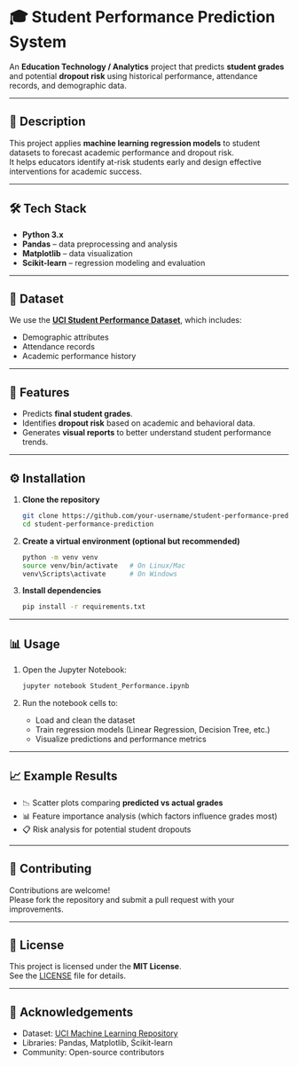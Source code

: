 # 🎓 Student Performance Prediction System

An **Education Technology / Analytics** project that predicts **student grades** and potential **dropout risk** using historical performance, attendance records, and demographic data.

---

## 📖 Description
This project applies **machine learning regression models** to student datasets to forecast academic performance and dropout risk.  
It helps educators identify at-risk students early and design effective interventions for academic success.

---

## 🛠 Tech Stack
- **Python 3.x**
- **Pandas** – data preprocessing and analysis
- **Matplotlib** – data visualization
- **Scikit-learn** – regression modeling and evaluation

---

## 📂 Dataset
We use the **[UCI Student Performance Dataset](https://archive.ics.uci.edu/ml/datasets/Student+Performance)**, which includes:
- Demographic attributes  
- Attendance records  
- Academic performance history  

---

## 🚀 Features
- Predicts **final student grades**.  
- Identifies **dropout risk** based on academic and behavioral data.  
- Generates **visual reports** to better understand student performance trends.  

---

## ⚙️ Installation

1. **Clone the repository**
   ```bash
   git clone https://github.com/your-username/student-performance-prediction.git
   cd student-performance-prediction
   ```

2. **Create a virtual environment (optional but recommended)**
   ```bash
   python -m venv venv
   source venv/bin/activate   # On Linux/Mac
   venv\Scripts\activate      # On Windows
   ```

3. **Install dependencies**
   ```bash
   pip install -r requirements.txt
   ```

---

## 📊 Usage

1. Open the Jupyter Notebook:
   ```bash
   jupyter notebook Student_Performance.ipynb
   ```

2. Run the notebook cells to:
   - Load and clean the dataset  
   - Train regression models (Linear Regression, Decision Tree, etc.)  
   - Visualize predictions and performance metrics  

---

## 📈 Example Results
- 📉 Scatter plots comparing **predicted vs actual grades**  
- 📊 Feature importance analysis (which factors influence grades most)  
- 📋 Risk analysis for potential student dropouts  

---

## 🤝 Contributing
Contributions are welcome!  
Please fork the repository and submit a pull request with your improvements.  

---

## 📄 License
This project is licensed under the **MIT License**.  
See the [LICENSE](LICENSE) file for details.  

---

## 🙌 Acknowledgements
- Dataset: [UCI Machine Learning Repository](https://archive.ics.uci.edu/ml/datasets/Student+Performance)  
- Libraries: Pandas, Matplotlib, Scikit-learn  
- Community: Open-source contributors  

